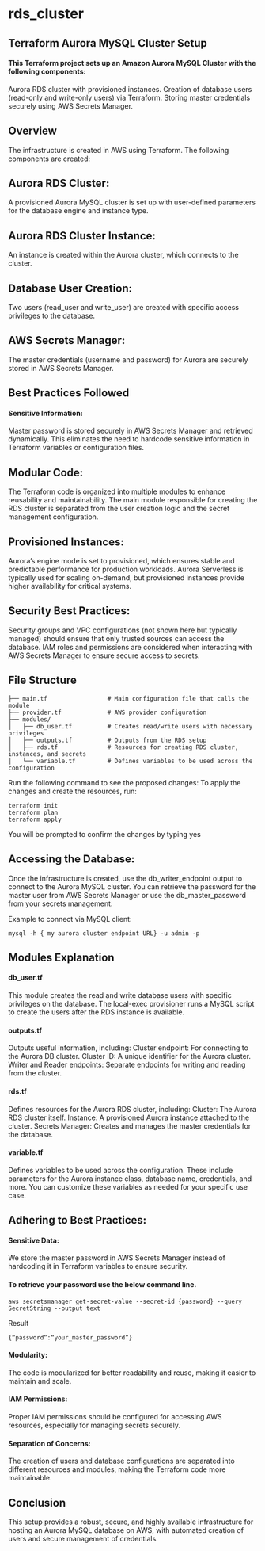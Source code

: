 # rds_cluster

## Terraform Aurora MySQL Cluster Setup
#### This Terraform project sets up an Amazon Aurora MySQL Cluster with the following components:
Aurora RDS cluster with provisioned instances.
Creation of database users (read-only and write-only users) via Terraform.
Storing master credentials securely using AWS Secrets Manager.

## Overview
The infrastructure is created in AWS using Terraform. The following components are created:

## Aurora RDS Cluster:
A provisioned Aurora MySQL cluster is set up with user-defined parameters for the database engine and instance type.

## Aurora RDS Cluster Instance:
An instance is created within the Aurora cluster, which connects to the cluster.

## Database User Creation:
Two users (read_user and write_user) are created with specific access privileges to the database.

## AWS Secrets Manager:
The master credentials (username and password) for Aurora are securely stored in AWS Secrets Manager.

## Best Practices Followed
#### Sensitive Information:
Master password is stored securely in AWS Secrets Manager and retrieved dynamically. This eliminates the need to hardcode sensitive information in Terraform variables or configuration files.

## Modular Code:
The Terraform code is organized into multiple modules to enhance reusability and maintainability. The main module responsible for creating the RDS cluster is separated from the user creation logic and the secret management configuration.

## Provisioned Instances:
Aurora’s engine mode is set to provisioned, which ensures stable and predictable performance for production workloads. Aurora Serverless is typically used for scaling on-demand, but provisioned instances provide higher availability for critical systems.

## Security Best Practices:
Security groups and VPC configurations (not shown here but typically managed) should ensure that only trusted sources can access the database.
IAM roles and permissions are considered when interacting with AWS Secrets Manager to ensure secure access to secrets.

## File Structure

```
├── main.tf                 # Main configuration file that calls the module
├── provider.tf             # AWS provider configuration
├── modules/
│   ├── db_user.tf          # Creates read/write users with necessary privileges
│   ├── outputs.tf          # Outputs from the RDS setup 
│   ├── rds.tf              # Resources for creating RDS cluster, instances, and secrets
│   └── variable.tf         # Defines variables to be used across the configuration
```

Run the following command to see the proposed changes:
To apply the changes and create the resources, run:
```
terraform init
terraform plan
terraform apply
```
You will be prompted to confirm the changes by typing yes

## Accessing the Database:
Once the infrastructure is created, use the db_writer_endpoint output to connect to the Aurora MySQL cluster.
You can retrieve the password for the master user from AWS Secrets Manager or use the db_master_password from your secrets management.

Example to connect via MySQL client:
```
mysql -h { my aurora cluster endpoint URL} -u admin -p
```

## Modules Explanation
#### db_user.tf
This module creates the read and write database users with specific privileges on the database. The local-exec provisioner runs a MySQL script to create the users after the RDS instance is available.

#### outputs.tf
Outputs useful information, including:
Cluster endpoint: For connecting to the Aurora DB cluster.
Cluster ID: A unique identifier for the Aurora cluster.
Writer and Reader endpoints: Separate endpoints for writing and reading from the cluster.

#### rds.tf
Defines resources for the Aurora RDS cluster, including:
Cluster: The Aurora RDS cluster itself.
Instance: A provisioned Aurora instance attached to the cluster.
Secrets Manager: Creates and manages the master credentials for the database.

#### variable.tf
Defines variables to be used across the configuration. These include parameters for the Aurora instance class, database name, credentials, and more. You can customize these variables as needed for your specific use case.

## Adhering to Best Practices:
#### Sensitive Data: 
We store the master password in AWS Secrets Manager instead of hardcoding it in Terraform variables to ensure security.
#### To retrieve your password use the below command line.
```
aws secretsmanager get-secret-value --secret-id {password} --query SecretString --output text
```
Result
```
{“password”:“your_master_password”}
```

#### Modularity: 
The code is modularized for better readability and reuse, making it easier to maintain and scale.

#### IAM Permissions: 
Proper IAM permissions should be configured for accessing AWS resources, especially for managing secrets securely.

#### Separation of Concerns: 
The creation of users and database configurations are separated into different resources and modules, making the Terraform code more maintainable.

## Conclusion
This setup provides a robust, secure, and highly available infrastructure for hosting an Aurora MySQL database on AWS, with automated creation of users and secure management of credentials.
